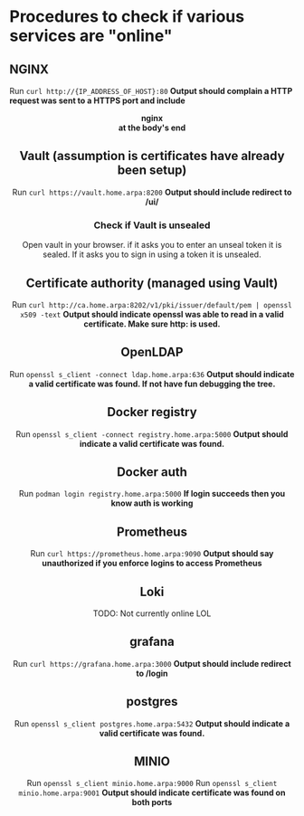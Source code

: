 # Procedures to check if various services are "online"


## NGINX
Run `curl http://{IP_ADDRESS_OF_HOST}:80`
**Output should complain a HTTP request was sent to a HTTPS port and include <center>nginx<center> at the body's end**


## Vault (assumption is certificates have already been setup)
Run `curl https://vault.home.arpa:8200`
**Output should include redirect to /ui/**
### Check if Vault is unsealed
Open vault in your browser. if it asks you to enter an unseal token it is sealed. If it asks you to sign in using a token it is unsealed.


## Certificate authority (managed using Vault)
Run `curl http://ca.home.arpa:8202/v1/pki/issuer/default/pem | openssl x509 -text`
**Output should indicate openssl was able to read in a valid certificate. Make sure http: is used.**


## OpenLDAP
Run `openssl s_client -connect ldap.home.arpa:636`
**Output should indicate a valid certificate was found. If not have fun debugging the tree.**


## Docker registry
Run `openssl s_client -connect registry.home.arpa:5000`
**Output should indicate a valid certificate was found.**


## Docker auth
Run `podman login registry.home.arpa:5000`
**If login succeeds then you know auth is working**


## Prometheus
Run `curl https://prometheus.home.arpa:9090`
**Output should say unauthorized if you enforce logins to access Prometheus**


## Loki
TODO: Not currently online LOL


## grafana
Run `curl https://grafana.home.arpa:3000`
**Output should include redirect to /login**


## postgres
Run `openssl s_client postgres.home.arpa:5432`
**Output should indicate a valid certificate was found.**


## MINIO
Run `openssl s_client minio.home.arpa:9000`
Run `openssl s_client minio.home.arpa:9001`
**Output should indicate certificate was found on both ports**
